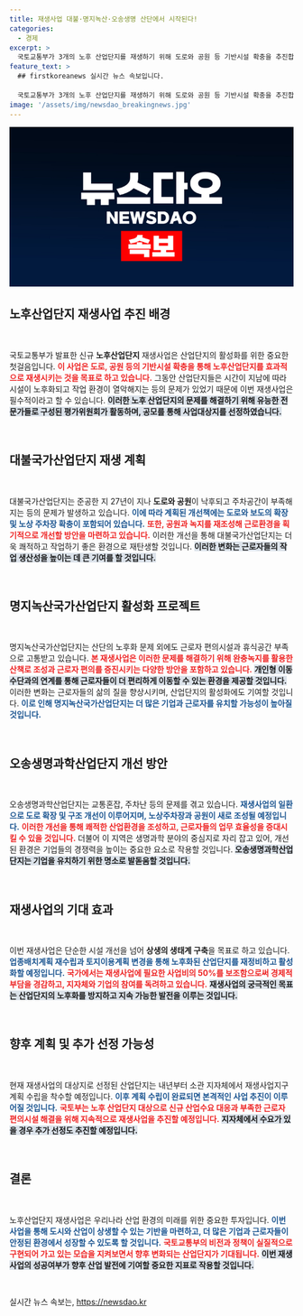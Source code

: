 ```yaml
---
title: 재생사업 대불·명지녹산·오송생명 산단에서 시작된다!
categories:
  - 경제
excerpt: >
  국토교통부가 3개의 노후 산업단지를 재생하기 위해 도로와 공원 등 기반시설 확충을 추진합니다. 근로자 편의성과 환경 개선을 목표로 하며, 내년부터 본격 착수합니다. 클릭하면 상세 정보 확인 가능합니다!
feature_text: >
  ## firstkoreanews 실시간 뉴스 속보입니다.

  국토교통부가 3개의 노후 산업단지를 재생하기 위해 도로와 공원 등 기반시설 확충을 추진합니다. 근로자 편의성과 환경 개선을 목표로 하며, 내년부터 본격 착수합니다. 클릭하면 상세 정보 확인 가능합니다!
image: '/assets/img/newsdao_breakingnews.jpg'
---
```


<p><img src="/assets/img/newsdao_breakingnews.jpg" alt="firstkoreanews 속보" /></p>

<h2 data-ke-size="size26">노후산업단지 재생사업 추진 배경</h2>

<p data-ke-size="size16">&nbsp;</p>

<p>국토교통부가 발표한 신규 <b>노후산업단지</b> 재생사업은 산업단지의 활성화를 위한 중요한 첫걸음입니다. <b><span style="color: #ee2323;">이 사업은 도로, 공원 등의 기반시설 확충을 통해 노후산업단지를 효과적으로 재생시키는 것을 목표로 하고 있습니다.</span></b> 그동안 산업단지들은 시간이 지남에 따라 시설이 노후화되고 작업 환경이 열악해지는 등의 문제가 있었기 때문에 이번 재생사업은 필수적이라고 할 수 있습니다. <b><span style="background-color: #21538527;">이러한 노후 산업단지의 문제를 해결하기 위해 유능한 전문가들로 구성된 평가위원회가 활동하며, 공모를 통해 사업대상지를 선정하였습니다.</span></b> </p>

<p data-ke-size="size16">&nbsp;</p>

<h2 data-ke-size="size26">대불국가산업단지 재생 계획</h2>

<p data-ke-size="size16">&nbsp;</p>

<p>대불국가산업단지는 준공한 지 27년이 지나 <b>도로와 공원</b>이 낙후되고 주차공간이 부족해지는 등의 문제가 발생하고 있습니다. <b><span style="color: #1a5490;">이에 따라 계획된 개선책에는 도로와 보도의 확장 및 노상 주차장 확충이 포함되어 있습니다.</span></b> <b><span style="color: #ee2323;">또한, 공원과 녹지를 재조성해 근로환경을 획기적으로 개선할 방안을 마련하고 있습니다.</span></b> 이러한 개선을 통해 대불국가산업단지는 더욱 쾌적하고 작업하기 좋은 환경으로 재탄생할 것입니다. <b><span style="background-color: #21538527;">이러한 변화는 근로자들의 작업 생산성을 높이는 데 큰 기여를 할 것입니다.</span></b> </p>

<p data-ke-size="size16">&nbsp;</p>

<h2 data-ke-size="size26">명지녹산국가산업단지 활성화 프로젝트</h2>

<p data-ke-size="size16">&nbsp;</p>

<p>명지녹산국가산업단지는 산단의 노후화 문제 외에도 근로자 편의시설과 휴식공간 부족으로 고통받고 있습니다. <b><span style="color: #ee2323;">본 재생사업은 이러한 문제를 해결하기 위해 완충녹지를 활용한 산책로 조성과 근로자 편의를 증진시키는 다양한 방안을 포함하고 있습니다.</span></b> <b><span style="background-color: #21538527;">개인형 이동수단과의 연계를 통해 근로자들이 더 편리하게 이동할 수 있는 환경을 제공할 것입니다.</span></b> 이러한 변화는 근로자들의 삶의 질을 향상시키며, 산업단지의 활성화에도 기여할 것입니다. <b><span style="color: #1a5490;">이로 인해 명지녹산국가산업단지는 더 많은 기업과 근로자를 유치할 가능성이 높아질 것입니다.</span></b> </p>

<p data-ke-size="size16">&nbsp;</p>

<h2 data-ke-size="size26">오송생명과학산업단지 개선 방안</h2>

<p data-ke-size="size16">&nbsp;</p>

<p>오송생명과학산업단지는 교통혼잡, 주차난 등의 문제를 겪고 있습니다. <b><span style="color: #1a5490;">재생사업의 일환으로 도로 확장 및 구조 개선이 이루어지며, 노상주차장과 공원이 새로 조성될 예정입니다.</span></b> <b><span style="color: #ee2323;">이러한 개선을 통해 쾌적한 산업환경을 조성하고, 근로자들의 업무 효율성을 증대시킬 수 있을 것입니다.</span></b> 더불어 이 지역은 생명과학 분야의 중심지로 자리 잡고 있어, 개선된 환경은 기업들의 경쟁력을 높이는 중요한 요소로 작용할 것입니다. <b><span style="background-color: #21538527;">오송생명과학산업단지는 기업을 유치하기 위한 명소로 발돋움할 것입니다.</span></b></p>

<p data-ke-size="size16">&nbsp;</p>

<h2 data-ke-size="size26">재생사업의 기대 효과</h2>

<p data-ke-size="size16">&nbsp;</p>

<p>이번 재생사업은 단순한 시설 개선을 넘어 <b>상생의 생태계 구축</b>을 목표로 하고 있습니다. <b><span style="color: #1a5490;">업종배치계획 재수립과 토지이용계획 변경을 통해 노후화된 산업단지를 재정비하고 활성화할 예정입니다.</span></b> <b><span style="color: #ee2323;">국가에서는 재생사업에 필요한 사업비의 50%를 보조함으로써 경제적 부담을 경감하고, 지자체와 기업의 참여를 독려하고 있습니다.</span></b> <b><span style="background-color: #21538527;">재생사업의 궁극적인 목표는 산업단지의 노후화를 방지하고 지속 가능한 발전을 이루는 것입니다.</span></b></p>

<p data-ke-size="size16">&nbsp;</p>

<h2 data-ke-size="size26">향후 계획 및 추가 선정 가능성</h2>

<p data-ke-size="size16">&nbsp;</p>

<p>현재 재생사업의 대상지로 선정된 산업단지는 내년부터 소관 지자체에서 재생사업지구계획 수립을 착수할 예정입니다. <b><span style="color: #1a5490;">이후 계획 수립이 완료되면 본격적인 사업 추진이 이루어질 것입니다.</span></b> <b><span style="color: #ee2323;">국토부는 노후 산업단지 대상으로 신규 산업수요 대응과 부족한 근로자 편의시설 해결을 위해 지속적으로 재생사업을 추진할 예정입니다.</span></b> <b><span style="background-color: #21538527;">지자체에서 수요가 있을 경우 추가 선정도 추진할 예정입니다.</span></b></p>

<p data-ke-size="size16">&nbsp;</p>

<h2 data-ke-size="size26">결론</h2>

<p data-ke-size="size16">&nbsp;</p>

<p>노후산업단지 재생사업은 우리나라 산업 환경의 미래를 위한 중요한 투자입니다. <b><span style="color: #1a5490;">이번 사업을 통해 도시와 산업이 상생할 수 있는 기반을 마련하고, 더 많은 기업과 근로자들이 안정된 환경에서 성장할 수 있도록 할 것입니다.</span></b> <b><span style="color: #ee2323;">국토교통부의 비전과 정책이 실질적으로 구현되어 가고 있는 모습을 지켜보면서 향후 변화되는 산업단지가 기대됩니다.</span></b> <b><span style="background-color: #21538527;">이번 재생사업의 성공여부가 향후 산업 발전에 기여할 중요한 지표로 작용할 것입니다.</span></b></p>

<p data-ke-size="size16">&nbsp;</p>
실시간 뉴스 속보는, <a href="https://newsdao.kr" rel="dofollow">https://newsdao.kr</a>


